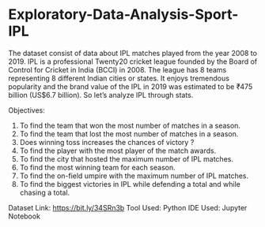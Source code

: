 # Exploratory-Data-Analysis-Sport-IPL
The dataset consist of data about IPL matches played from the year 2008 to 2019. IPL is a professional Twenty20 cricket league founded by the Board of Control for Cricket in India (BCCI) in 2008. The league has 8 teams representing 8 different Indian cities or states. It enjoys tremendous popularity and the brand value of the IPL in 2019 was estimated to be ₹475 billion (US$6.7 billion). So let’s analyze IPL through stats.

Objectives:
1. To find the team that won the most number of matches in a season.
2. To find the team that lost the most number of matches in a season.
3. Does winning toss increases the chances of victory ?
4. To find the player with the most player of the match awards.
5. To find the city that hosted the maximum number of IPL matches.
6. To find the most winning team for each season.
7. To find the on-field umpire with the maximum number of IPL matches.
8. To find the biggest victories in IPL while defending a total and while chasing a total.

Dataset Link: https://bit.ly/34SRn3b 
Tool Used: Python
IDE Used: Jupyter Notebook
